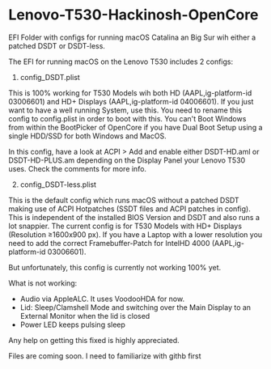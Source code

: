 # Lenovo-T530-Hackinosh-OpenCore
EFI Folder with configs for running macOS Catalina an Big Sur wih either a patched DSDT or DSDT-less.

The EFI for running macOS on the Lenovo T530 includes 2 configs:

1. config_DSDT.plist

This is 100% working for T530 Models wih both HD (AAPL,ig-platform-id 03006601) and HD+ Displays (AAPL,ig-platform-id 04006601). If you just want to have
a well running System, use this. You need to rename this config to config.plist in order to boot with this. You can't Boot Windows from within the BootPicker 
of OpenCore if you have Dual Boot Setup using a single HDD/SSD for both Windows and MacOS.

In this config, have a look at ACPI > Add and enable either DSDT-HD.aml or DSDT-HD-PLUS.am depending on the Display Panel your Lenovo T530 uses. Check the comments
for more info. 

2. config_DSDT-less.plist

This is the default config which runs macOS without a patched DSDT making use of ACPI Hotpatches (SSDT files and ACPI patches in config). This is independent 
of the installed BIOS Version and DSDT and also runs a lot snappier. The current config is for T530 Models with HD+ Displays (Resolution ≥1600x900 px). If you have a Laptop with a lower resolution you need to add the correct Framebuffer-Patch for IntelHD 4000 (AAPL,ig-platform-id 03006601).

But unfortunately, this config is currently not working 100% yet. 

What is not working:
- Audio via AppleALC. It uses VoodooHDA for now.
- Lid: Sleep/Clamshell Mode and switching over the Main Display to an External Monitor when the lid is closed
- Power LED keeps pulsing sleep

Any help on getting this fixed is highly appreciated.

Files are coming soon. I need to familiarize with githb first
